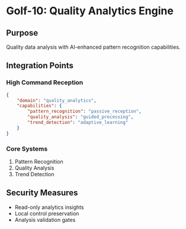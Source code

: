 # Golf-10: Quality Analytics Engine

## Purpose

Quality data analysis with AI-enhanced pattern recognition capabilities.

## Integration Points

### High Command Reception

```json
{
    "domain": "quality_analytics",
    "capabilities": {
        "pattern_recognition": "passive_reception",
        "quality_analysis": "guided_processing",
        "trend_detection": "adaptive_learning"
    }
}
```

### Core Systems

1. Pattern Recognition
2. Quality Analysis
3. Trend Detection

## Security Measures

- Read-only analytics insights
- Local control preservation
- Analysis validation gates